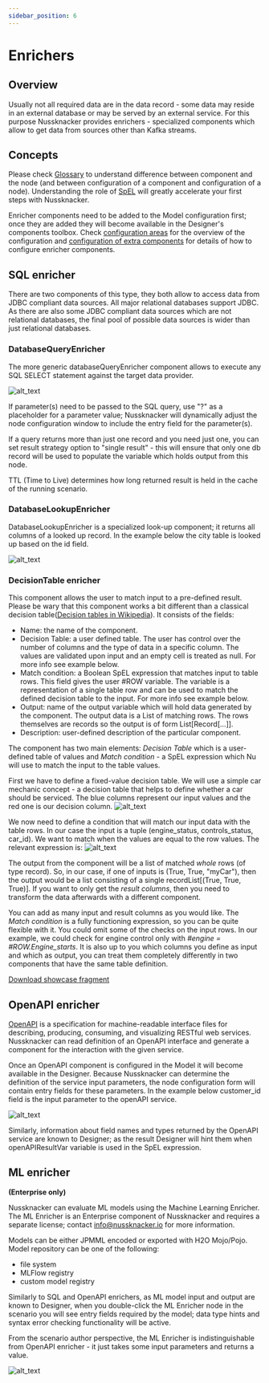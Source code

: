 ```yaml
---
sidebar_position: 6
---
```


# Enrichers

## Overview

Usually not all required data are in the data record - some data may reside in an external database or may be served by an external service. For this purpose Nussknacker provides enrichers - specialized components which allow to get data from sources other than Kafka streams.


## Concepts

Please check [Glossary](/about/GLOSSARY) to understand difference between component and the node (and between configuration of a component and configuration of a node). Understanding the role of [SpEL](/docs/scenarios_authoring/Intro#spel) will greatly accelerate your first steps with Nussknacker. 


Enricher components need to be added to the Model configuration first; once they are added they will become available in the Designer's components toolbox. Check [configuration areas](/docs/installation_configuration_guide/ModelConfiguration/#components-configuration) for the overview of the configuration and [configuration of extra components](../integration/OpenAPI.md) for details of how to configure enricher components.


## SQL enricher

There are two components of this type, they both allow to access data from JDBC compliant data sources. All major relational databases support JDBC. As there are also some JDBC compliant data sources which are not relational databases, the final pool of possible data sources is wider than just relational databases. 

### DatabaseQueryEnricher

The more generic databaseQueryEnricher component allows to execute any SQL SELECT statement against the target data provider. 

![alt_text](img/databaseQueryEnricher.png "databaseQuery Enricher")

If parameter(s) need to be passed to the SQL query, use "?" as a placeholder for a parameter value; Nussknacker will dynamically adjust the node configuration window to include the entry field for the parameter(s). 
   

If a query returns more than just one record and you need just one, you can set result strategy option to "single result" - this will ensure that only one db record will be used to populate the variable which holds output from this node. 


TTL (Time to Live) determines how long returned result is held in the cache of the running scenario. 

### DatabaseLookupEnricher

DatabaseLookupEnricher is a specialized look-up component; it returns all columns of a looked up record. In the example below the city table is looked up based on the id field. 

![alt_text](img/databaseLookupEnricher.png "databaseLookup Enricher")

### DecisionTable enricher

This component allows the user to match input to a pre-defined result. Please be wary that this component works a bit different than a classical decision table([Decision tables in Wikipedia](https://en.wikipedia.org/wiki/Decision_table)). It consists of the fields:
- Name: the name of the component.
- Decision Table: a user defined table. The user has control over the number of columns and the type of data in a specific column. The values are validated upon input and an empty cell is treated as null. For more info see example below.
- Match condition: a Boolean SpEL expression that matches input to table rows. This field gives the user #ROW variable. The variable is a representation of a single table row and can be used to match the defined decision table to the input. For more info see example below.
- Output: name of the output variable which will hold data generated by the component. The output data is a List of matching rows. The rows themselves are records so the output is of form List[Record[...]].
- Description: user-defined description of the particular component. 

The component has two main elements: _Decision Table_ which is a user-defined table of values and _Match condition_ - a SpEL expression which Nu will use to match the input to the table values.
 
First we have to define a fixed-value decision table. We will use a simple car mechanic concept - a decision table that helps to define whether a car should be serviced. The blue columns represent our input values and the red one is our decision column.
![alt_text](img/decisionTableValues.png "basic decision table")

We now need to define a condition that will match our input data with the table rows. In our case the input is a tuple (engine\_status, controls\_status, car\_id). We want to match when the values are equal to the row values. The relevant expression is:
![alt_text](img/decisionTableExpression.png "Expression matching input with rows.")

The output from the component will be a list of matched *whole* rows (of type record). So, in our case, if one of inputs is (True, True, "myCar"), then the output would be a list consisting of a single recordList[(True, True, True)]. If you want to only get the _result columns_, then you need to transform the data afterwards with a different component.

You can add as many input and result columns as you would like. The _Match condition_ is a fully functioning expression, so you can be quite flexible with it. You could omit some of the checks on the input rows. In our example, we could check for engine control only with *#engine = #ROW.Engine_starts*. It is also up to you which columns you define as input and which as output, you can treat them completely differently in two components that have the same table definition.

[Download showcase fragment](showcases/decisionTableShowcase.json)
  
## OpenAPI enricher

[OpenAPI](https://swagger.io) is a specification for machine-readable interface files for describing, producing, consuming, and visualizing RESTful web services. Nussknacker can read definition of an OpenAPI interface and generate a component for the interaction with the given service.

Once an OpenAPI component is configured in the Model it will become available in the Designer. Because Nussknacker can determine the definition of the service input parameters, the node configuration form will contain entry fields for these parameters. In the example below customer_id field is the input parameter to the openAPI service. 

![alt_text](img/openApiEnricher.png "openAPI Enricher")

Similarly, information about field names and types returned by the OpenAPI service are known to Designer; as the result Designer will hint them when openAPIResultVar variable is used in the SpEL expression. 
     
   
## ML enricher
**(Enterprise only)**

Nussknacker can evaluate ML models using the Machine Learning Enricher. The ML Enricher is an Enterprise component of Nussknacker and requires a separate license; contact info@nussknacker.io for more information. 

Models can be either JPMML encoded or exported with H2O Mojo/Pojo. 
Model repository can be one of the following:
- file system
- MLFlow registry
- custom model registry

Similarly to SQL and OpenAPI enrichers, as ML model input and output are known to Designer, when you double-click the ML Enricher node in the scenario you will see entry fields required by the model; data type hints and syntax error checking functionality will be active.   

From the scenario author perspective, the ML Enricher is indistinguishable from OpenAPI enricher - it just takes some input parameters and returns a value. 

![alt_text](img/mlEnricherForm.png "ML Enricher")
